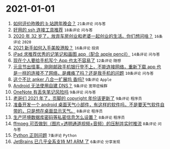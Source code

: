 # 2021-01-01

1. [如何评价昨晚的 b 站跨年晚会？](https://www.v2ex.com/t/740821) `21条评论` `问与答`
1. [好用的 ssh 连接工具推荐](https://www.v2ex.com/t/740849) `18条评论` `问与答`
1. [2020 年 32 岁了，放弃车房创业和老婆一起创业的生活。你们想问啥？](https://www.v2ex.com/t/740842) `16条评论` `2020`
1. [2021 新手如何入手美股港股？](https://www.v2ex.com/t/740820) `16条评论` `投资`
1. [iPad 求推荐优秀的记笔记和画图 app（配合 apple pencil）](https://www.v2ex.com/t/740822) `14条评论` `问与答`
1. [现在个人要给手机写个 App 也太不容易了](https://www.v2ex.com/t/740832) `12条评论` `随想`
1. [元旦节出怪事，刚刚邮政手机银行登不上，不能连接网络，重新下载 app 也是一样的连接不了网络，是瘫痪了吗？还是我手机的问题](https://www.v2ex.com/t/740854) `10条评论` `问与答`
1. [这个不比 anker 八合一扩展坞 香吗?](https://www.v2ex.com/t/740865) `9条评论` `Apple`
1. [Android 无法使用自建 DNS？](https://www.v2ex.com/t/740848) `9条评论` `宽带症候群`
1. [OneNote 有丢失笔记风险吗](https://www.v2ex.com/t/740840) `9条评论` `问与答`
1. [老哥们 2021 年了，页脚的 copyright 年份该更新了](https://www.v2ex.com/t/740826) `9条评论` `程序员`
1. [准备开发一个 android 桌面天气小部件，有这样的软件吗，不是要天气软件自带的，只是想在桌面显示天气。](https://www.v2ex.com/t/740852) `8条评论` `程序员`
1. [生产环境数据库密码等私密信息怎么设置？](https://www.v2ex.com/t/740834) `8条评论` `程序员`
1. [ffmpeg 可否做到（图片+透明通道视频+音频）的压制并实时推流](https://www.v2ex.com/t/740824) `8条评论` `问与答`
1. [Python 正则问题](https://www.v2ex.com/t/740825) `7条评论` `Python`
1. [JetBrains 已几乎全系支持 M1 ARM 了](https://www.v2ex.com/t/740827) `6条评论` `分享发现`
